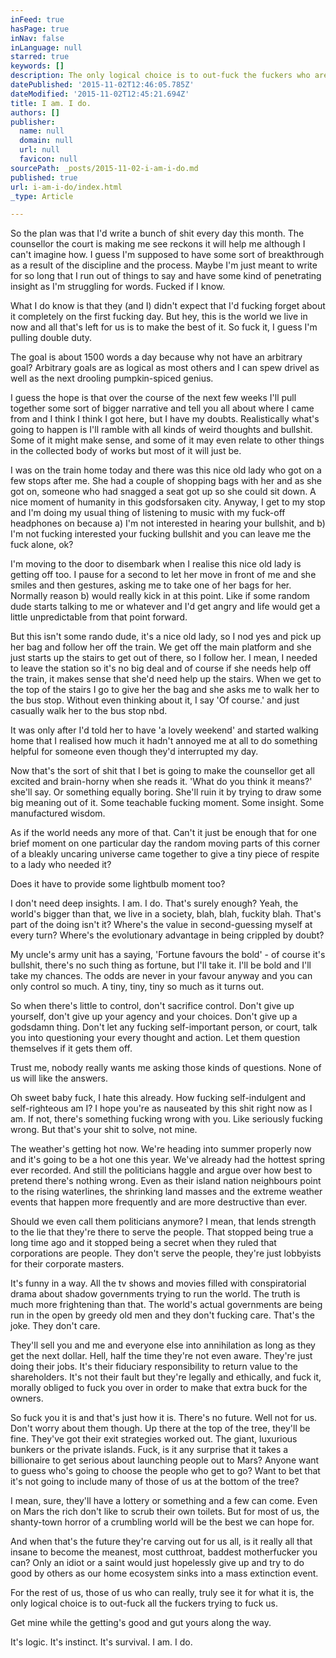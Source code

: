 ```yaml
---
inFeed: true
hasPage: true
inNav: false
inLanguage: null
starred: true
keywords: []
description: The only logical choice is to out-fuck the fuckers who are trying to fuck you.
datePublished: '2015-11-02T12:46:05.785Z'
dateModified: '2015-11-02T12:45:21.694Z'
title: I am. I do.
authors: []
publisher:
  name: null
  domain: null
  url: null
  favicon: null
sourcePath: _posts/2015-11-02-i-am-i-do.md
published: true
url: i-am-i-do/index.html
_type: Article

---
```

So the plan was that I'd write a bunch of shit every day this month. The counsellor the court is making me see reckons it will help me although I can't imagine how. I guess I'm supposed to have some sort of breakthrough as a result of the discipline and the process. Maybe I'm just meant to write for so long that I run out of things to say and have some kind of penetrating insight as I'm struggling for words. Fucked if I know.

What I do know is that they (and I) didn't expect that I'd fucking forget about it completely on the first fucking day. But hey, this is the world we live in now and all that's left for us is to make the best of it. So fuck it, I guess I'm pulling double duty.

The goal is about 1500 words a day because why not have an arbitrary goal? Arbitrary goals are as logical as most others and I can spew drivel as well as the next drooling pumpkin-spiced genius.

I guess the hope is that over the course of the next few weeks I'll pull together some sort of bigger narrative and tell you all about where I came from and I think I think I got here, but I have my doubts. Realistically what's going to happen is I'll ramble with all kinds of weird thoughts and bullshit. Some of it might make sense, and some of it may even relate to other things in the collected body of works but most of it will just be.

I was on the train home today and there was this nice old lady who got on a few stops after me. She had a couple of shopping bags with her and as she got on, someone who had snagged a seat got up so she could sit down. A nice moment of humanity in this godsforsaken city. Anyway, I get to my stop and I'm doing my usual thing of listening to music with my fuck-off headphones on because a) I'm not interested in hearing your bullshit, and b) I'm not fucking interested your fucking bullshit and you can leave me the fuck alone, ok?

I'm moving to the door to disembark when I realise this nice old lady is getting off too. I pause for a second to let her move in front of me and she smiles and then gestures, asking me to take one of her bags for her. Normally reason b) would really kick in at this point. Like if some random dude starts talking to me or whatever and I'd get angry and life would get a little unpredictable from that point forward.

But this isn't some rando dude, it's a nice old lady, so I nod yes and pick up her bag and follow her off the train. We get off the main platform and she just starts up the stairs to get out of there, so I follow her. I mean, I needed to leave the station so it's no big deal and of course if she needs help off the train, it makes sense that she'd need help up the stairs. When we get to the top of the stairs I go to give her the bag and she asks me to walk her to the bus stop. Without even thinking about it, I say 'Of course.' and just casually walk her to the bus stop nbd.

It was only after I'd told her to have 'a lovely weekend' and started walking home that I realised how much it hadn't annoyed me at all to do something helpful for someone even though they'd interrupted my day.

Now that's the sort of shit that I bet is going to make the counsellor get all excited and brain-horny when she reads it. 'What do you think it means?' she'll say. Or something equally boring. She'll ruin it by trying to draw some big meaning out of it. Some teachable fucking moment. Some insight. Some manufactured wisdom.

As if the world needs any more of that. Can't it just be enough that for one brief moment on one particular day the random moving parts of this corner of a bleakly uncaring universe came together to give a tiny piece of respite to a lady who needed it?

Does it have to provide some lightbulb moment too?

I don't need deep insights. I am. I do. That's surely enough? Yeah, the world's bigger than that, we live in a society, blah, blah, fuckity blah. That's part of the doing isn't it? Where's the value in second-guessing myself at every turn? Where's the evolutionary advantage in being crippled by doubt?

My uncle's army unit has a saying, 'Fortune favours the bold' - of course it's bullshit, there's no such thing as fortune, but I'll take it. I'll be bold and I'll take my chances. The odds are never in your favour anyway and you can only control so much. A tiny, tiny, tiny so much as it turns out.

So when there's little to control, don't sacrifice control. Don't give up yourself, don't give up your agency and your choices. Don't give up a godsdamn thing. Don't let any fucking self-important person, or court, talk you into questioning your every thought and action. Let them question themselves if it gets them off. 

Trust me, nobody really wants me asking those kinds of questions. None of us will like the answers.

Oh sweet baby fuck, I hate this already. How fucking self-indulgent and self-righteous am I? I hope you're as nauseated by this shit right now as I am. If not, there's something fucking wrong with you. Like seriously fucking wrong. But that's your shit to solve, not mine.

The weather's getting hot now. We're heading into summer properly now and it's going to be a hot one this year. We've already had the hottest spring ever recorded. And still the politicians haggle and argue over how best to pretend there's nothing wrong. Even as their island nation neighbours point to the rising waterlines, the shrinking land masses and the extreme weather events that happen more frequently and are more destructive than ever.

Should we even call them politicians anymore? I mean, that lends strength to the lie that they're there to serve the people. That stopped being true a long time ago and it stopped being a secret when they ruled that corporations are people. They don't serve the people, they're just lobbyists for their corporate masters.

It's funny in a way. All the tv shows and movies filled with conspiratorial drama about shadow governments trying to run the world. The truth is much more frightening than that. The world's actual governments are being run in the open by greedy old men and they don't fucking care. That's the joke. They don't care.

They'll sell you and me and everyone else into annihilation as long as they get the next dollar. Hell, half the time they're not even aware. They're just doing their jobs. It's their fiduciary responsibility to return value to the shareholders. It's not their fault but they're legally and ethically, and fuck it, morally obliged to fuck you over in order to make that extra buck for the owners.

So fuck you it is and that's just how it is. There's no future. Well not for us. Don't worry about them though. Up there at the top of the tree, they'll be fine. They've got their exit strategies worked out. The giant, luxurious bunkers or the private islands. Fuck, is it any surprise that it takes a billionaire to get serious about launching people out to Mars? Anyone want to guess who's going to choose the people who get to go? Want to bet that it's not going to include many of those of us at the bottom of the tree?

I mean, sure, they'll have a lottery or something and a few can come. Even on Mars the rich don't like to scrub their own toilets. But for most of us, the shanty-town horror of a crumbling world will be the best we can hope for.

And when that's the future they're carving out for us all, is it really all that insane to become the meanest, most cutthroat, baddest motherfucker you can? Only an idiot or a saint would just hopelessly give up and try to do good by others as our home ecosystem sinks into a mass extinction event.

For the rest of us, those of us who can really, truly see it for what it is, the only logical choice is to out-fuck all the fuckers trying to fuck us.

Get mine while the getting's good and gut yours along the way.

It's logic. It's instinct. It's survival. I am. I do.